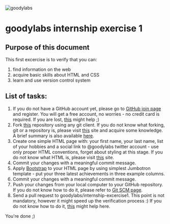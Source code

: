 [logo]: http://www.goodylabs.com/assets/logo-c011d0a0fa8c64e1d6c284405fc2155d.png
[this_repo]: https://github.com/goodylabs/internship-exercise1
[github_join_page]: https://github.com/join
[git_getting_started]: http://git-scm.com/book/en/v2/Getting-Started-About-Version-Control
[git_github_account]: http://git-scm.com/book/en/v2/GitHub-Account-Setup-and-Configuration
[git_github_contributing_to_a_project]: http://git-scm.com/book/en/v2/GitHub-Contributing-to-a-Project
[git_working_with_remotes]: http://git-scm.com/book/en/v2/Git-Basics-Working-with-Remotes
[html_w3schools]: http://www.w3schools.com/html
[get_bootstrap]: http://getbootstrap.com/

![goodylabs][logo]

goodylabs internship exercise 1
===============================

Purpose of this document
------------------------

This first excercise is to verify that you can:

1. find information on the web
2. acquire basic skills about HTML and CSS
3. learn and use version control system

List of tasks:
--------------

1. If you do not have a GitHub account yet, please go to [GitHub join page][github_join_page] and register. You will get a free account, no worries - no credit card is required. If you are lost, [this][git_github_account] might help ;)
2. Fork [this][this_repo] repository using any git client. If you do not know what forking, git or a repository is, please visit [this][git_getting_started] site and acquire some knowledge. A brief summary is also available [here][git_github_contributing_to_a_project].
3. Create one simple HTML page with: your first name, your last name, list of your hobbies and a social link to @goodylabs twitter account - use only proper HTML conventions, forget about styling at this stage. If you do not know what HTML is, please visit [this][html_w3schools] site.
4. Commit your changes with a meaningful commit message.
5. Apply [Bootstrap][get_bootstrap] to your HTML page by using simplest Jumbotron template - put your three latest achievements in three example columns. 
6. Commit your changes with a meaningful commit message.
7. Push your changes from your local computer to your GitHub repository. If you do not know how to do it, please refer to [Git SCM page][git_working_with_remotes]. 
8. Send a pull request to goodylabs/internship-excercise1. This point is not mandatory, however it might speed up the verification process :) If you do not know how to do it, [this][git_github_contributing_to_a_project] might help here.

You're done ;)
